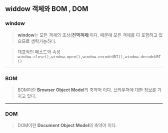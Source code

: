 ## widdow 객체와 BOM , DOM


### window
> **window**는 모든 객체의 조상(**전역객체**)이다. 때문에 모든 객체를 다 포함하고 있으므로 생략가능하다.

> 대표적인 메소드와 속성  
> `window.close(),window.open(),window.encodeURI(),window.decodeURI()`


----------------

### BOM 

> BOM이란 **Browser Object Model**의 축약어 이다.
> 브라우저에 대한 정보를 가지고 있다.

-------

### DOM

> DOM이란 **Document Object Model**의 축약어 이다.
> 
